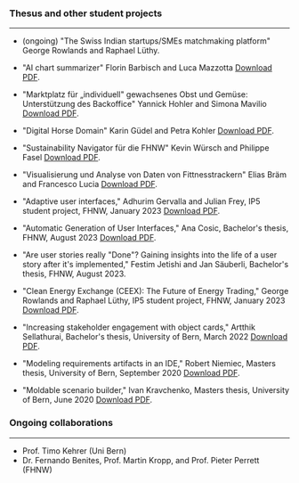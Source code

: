 ### Thesus and other student projects

---
* (ongoing) "The Swiss Indian startups/SMEs matchmaking platform" George Rowlands and Raphael Lüthy.

* "AI chart summarizer" Florin Barbisch and Luca Mazzotta [Download PDF](./pdfs/IP5_AI_Chart_Summerizer.pdf).

* "Marktplatz für „individuell" gewachsenes Obst und Gemüse: Unterstützung des Backoffice" Yannick Hohler and Simona Mavilio [Download PDF](./pdfs/Olanga_IP5_Mavilio_Hohler.pdf).

* "Digital Horse Domain" Karin Güdel and Petra Kohler [Download PDF](./pdfs/EquiApp_IP5_HS23_Kohler_Guedel.pdf).

* "Sustainability Navigator für die FHNW" Kevin Würsch and Philippe Fasel [Download PDF](./pdfs/IP5_SustainabilityNavigator.pdf).

* "Visualisierung und Analyse von Daten von Fittnesstrackern" Elias Bräm and Francesco Lucia [Download PDF](./pdfs/IP5_Lucia_Braem_fitness_tracker.pdf).

* "Adaptive user interfaces," Adhurim Gervalla and Julian Frey, IP5 student project, FHNW, January 2023 [Download PDF](./pdfs/adaptive_user_interfaces.pdf).

* "Automatic Generation of User Interfaces," Ana Cosic, Bachelor's thesis, FHNW, August 2023 [Download PDF](./pdfs/automatic_Generation_of_User_Interface.pdf).

* "Are user stories really "Done"? Gaining insights into the life of a user story after it's implemented," Festim Jetishi and Jan Säuberli, Bachelor's thesis, FHNW, August 2023.

* "Clean Energy Exchange (CEEX): The Future of Energy Trading," George Rowlands and Raphael Lüthy, IP5 student project, FHNW, January 2023 [Download PDF](./pdfs/CEEX_Final.pdf).

* "Increasing stakeholder engagement with object cards," Artthik Sellathurai, Bachelor's thesis, University of Bern, March 2022 [Download PDF](https://scg.unibe.ch/archive/projects/Sell22a.pdf). 

* "Modeling requirements artifacts in an IDE," Robert Niemiec, Masters thesis, University of Bern, September 2020 [Download PDF](https://scg.unibe.ch/archive/masters/Niem20a.pdf).

* "Moldable scenario builder," Ivan Kravchenko, Masters thesis, University of Bern, June 2020 [Download PDF](https://scg.unibe.ch/archive/masters/Krav20a.pdf).

### Ongoing collaborations

---

* Prof. Timo Kehrer (Uni Bern)
* Dr. Fernando Benites, Prof. Martin Kropp, and Prof. Pieter Perrett (FHNW)